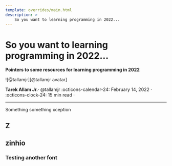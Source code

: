 ```yaml
---
template: overrides/main.html
description: >
    So you want to learning programming in 2022...
---
```


# So you want to learning programming in 2022...

__Pointers to some resources for learning programming in 2022__

<aside class="mdx-author" markdown>
![@tallamjr][@tallamjr avatar]

<span>__Tarek Allam Jr.__· @tallamjr</span>
<span>
:octicons-calendar-24: February 14, 2022 ·
:octicons-clock-24: 15 min read ·
<!-- [:octicons-tag-24: 7.2.6+insiders-3.0.0][insiders-3.0.0] -->
</span>
</aside>

  [@tallamjr avatar]: https://avatars.githubusercontent.com/tallamjr
  <!-- [insiders-3.0.0]: ../../insiders/changelog.md#3.0.0 -->

---

Something something xception

## Z

## zinhio

### Testing another font
